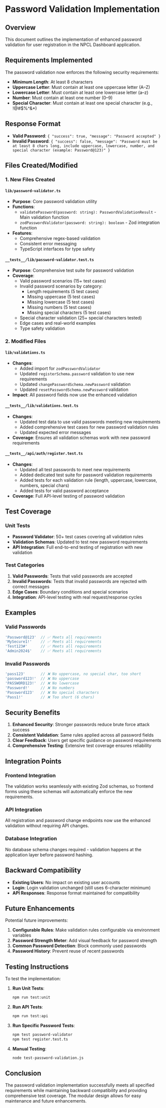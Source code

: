# Password Validation Implementation

## Overview
This document outlines the implementation of enhanced password validation for user registration in the NPCL Dashboard application.

## Requirements Implemented
The password validation now enforces the following security requirements:
- **Minimum Length**: At least 8 characters
- **Uppercase Letter**: Must contain at least one uppercase letter (A–Z)
- **Lowercase Letter**: Must contain at least one lowercase letter (a–z)
- **Number**: Must contain at least one number (0–9)
- **Special Character**: Must contain at least one special character (e.g., !@#$%^&*)

## Response Format
- **Valid Password**: `{ "success": true, "message": "Password accepted" }`
- **Invalid Password**: `{ "success": false, "message": "Password must be at least 8 chars long, include uppercase, lowercase, number, and special character (example: Password@123)" }`

## Files Created/Modified

### 1. New Files Created

#### `lib/password-validator.ts`
- **Purpose**: Core password validation utility
- **Functions**:
  - `validatePassword(password: string): PasswordValidationResult` - Main validation function
  - `zodPasswordValidator(password: string): boolean` - Zod integration function
- **Features**:
  - Comprehensive regex-based validation
  - Consistent error messaging
  - TypeScript interfaces for type safety

#### `__tests__/lib/password-validator.test.ts`
- **Purpose**: Comprehensive test suite for password validation
- **Coverage**:
  - Valid password scenarios (15+ test cases)
  - Invalid password scenarios by category:
    - Length requirements (5 test cases)
    - Missing uppercase (5 test cases)
    - Missing lowercase (5 test cases)
    - Missing numbers (5 test cases)
    - Missing special characters (5 test cases)
  - Special character validation (25+ special characters tested)
  - Edge cases and real-world examples
  - Type safety validation

### 2. Modified Files

#### `lib/validations.ts`
- **Changes**:
  - Added import for `zodPasswordValidator`
  - Updated `registerSchema.password` validation to use new requirements
  - Updated `changePasswordSchema.newPassword` validation
  - Updated `resetPasswordSchema.newPassword` validation
- **Impact**: All password fields now use the enhanced validation

#### `__tests__/lib/validations.test.ts`
- **Changes**:
  - Updated test data to use valid passwords meeting new requirements
  - Added comprehensive test cases for new password validation rules
  - Updated expected error messages
- **Coverage**: Ensures all validation schemas work with new password requirements

#### `__tests__/api/auth/register.test.ts`
- **Changes**:
  - Updated all test passwords to meet new requirements
  - Added dedicated test suite for password validation requirements
  - Added tests for each validation rule (length, uppercase, lowercase, numbers, special chars)
  - Added tests for valid password acceptance
- **Coverage**: Full API-level testing of password validation

## Test Coverage

### Unit Tests
- **Password Validator**: 50+ test cases covering all validation rules
- **Validation Schemas**: Updated to test new password requirements
- **API Integration**: Full end-to-end testing of registration with new validation

### Test Categories
1. **Valid Passwords**: Tests that valid passwords are accepted
2. **Invalid Passwords**: Tests that invalid passwords are rejected with correct messages
3. **Edge Cases**: Boundary conditions and special scenarios
4. **Integration**: API-level testing with real request/response cycles

## Examples

### Valid Passwords
```javascript
'Password@123'  // ✅ Meets all requirements
'MySecure1!'    // ✅ Meets all requirements  
'Test123#'      // ✅ Meets all requirements
'Admin2024$'    // ✅ Meets all requirements
```

### Invalid Passwords
```javascript
'pass123'       // ❌ No uppercase, no special char, too short
'password123!'  // ❌ No uppercase
'PASSWORD123!'  // ❌ No lowercase
'Password!'     // ❌ No numbers
'Password123'   // ❌ No special characters
'Pass1!'        // ❌ Too short (6 chars)
```

## Security Benefits

1. **Enhanced Security**: Stronger passwords reduce brute force attack success
2. **Consistent Validation**: Same rules applied across all password fields
3. **Clear Feedback**: Users get specific guidance on password requirements
4. **Comprehensive Testing**: Extensive test coverage ensures reliability

## Integration Points

### Frontend Integration
The validation works seamlessly with existing Zod schemas, so frontend forms using these schemas will automatically enforce the new requirements.

### API Integration
All registration and password change endpoints now use the enhanced validation without requiring API changes.

### Database Integration
No database schema changes required - validation happens at the application layer before password hashing.

## Backward Compatibility

- **Existing Users**: No impact on existing user accounts
- **Login**: Login validation unchanged (still uses 6-character minimum)
- **API Responses**: Response format maintained for compatibility

## Future Enhancements

Potential future improvements:
1. **Configurable Rules**: Make validation rules configurable via environment variables
2. **Password Strength Meter**: Add visual feedback for password strength
3. **Common Password Detection**: Block commonly used passwords
4. **Password History**: Prevent reuse of recent passwords

## Testing Instructions

To test the implementation:

1. **Run Unit Tests**:
   ```bash
   npm run test:unit
   ```

2. **Run API Tests**:
   ```bash
   npm run test:api
   ```

3. **Run Specific Password Tests**:
   ```bash
   npm test password-validator
   npm test register.test.ts
   ```

4. **Manual Testing**:
   ```bash
   node test-password-validation.js
   ```

## Conclusion

The password validation implementation successfully meets all specified requirements while maintaining backward compatibility and providing comprehensive test coverage. The modular design allows for easy maintenance and future enhancements.